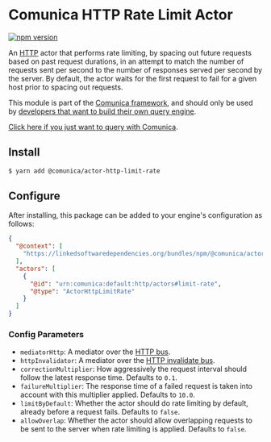 # Comunica HTTP Rate Limit Actor

[![npm version](https://badge.fury.io/js/%40comunica%2Factor-http-limit-rate.svg)](https://www.npmjs.com/package/@comunica/actor-http-limit-rate)

An [HTTP](https://github.com/comunica/comunica/tree/master/packages/bus-http) actor that performs rate limiting,
by spacing out future requests based on past request durations,
in an attempt to match the number of requests sent per second to the number of responses served per second by the server.
By default, the actor waits for the first request to fail for a given host prior to spacing out requests.

This module is part of the [Comunica framework](https://github.com/comunica/comunica),
and should only be used by [developers that want to build their own query engine](https://comunica.dev/docs/modify/).

[Click here if you just want to query with Comunica](https://comunica.dev/docs/query/).

## Install

```bash
$ yarn add @comunica/actor-http-limit-rate
```

## Configure

After installing, this package can be added to your engine's configuration as follows:

```json
{
  "@context": [
    "https://linkedsoftwaredependencies.org/bundles/npm/@comunica/actor-http-limit-rate/^4.0.0/components/context.jsonld"
  ],
  "actors": [
    {
      "@id": "urn:comunica:default:http/actors#limit-rate",
      "@type": "ActorHttpLimitRate"
    }
  ]
}
```

### Config Parameters

* `mediatorHttp`: A mediator over the [HTTP bus](https://github.com/comunica/comunica/tree/master/packages/bus-http).
* `httpInvalidator`: A mediator over the [HTTP invalidate bus](https://github.com/comunica/comunica/tree/master/packages/bus-http-invalidate).
* `correctionMultiplier`: How aggressively the request interval should follow the latest response time. Defaults to `0.1`.
* `failureMultiplier`: The response time of a failed request is taken into account with this multiplier applied. Defaults to `10.0`.
* `limitByDefault`: Whether the actor should do rate limiting by default, already before a request fails. Defaults to `false`.
* `allowOverlap`: Whether the actor should allow overlapping requests to be sent to the server when rate limiting is applied. Defaults to `false`.

